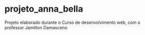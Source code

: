 # projeto_anna_bella

Projeto elaborado durante o Curso de desenvolvimento web, com o professor Jamilton Damasceno
